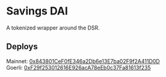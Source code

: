 # Savings DAI

A tokenized wrapper around the DSR.

## Deploys

Mainnet: [0x843801CeF0fE346a2Db6e13E7ba02F9f2A411D0D](https://etherscan.io/address/0x843801cef0fe346a2db6e13e7ba02f9f2a411d0d#code)  
Goerli: [0xF29f253012616E926acA78eEb0c37Fa81613f235](https://goerli.etherscan.io/address/0xf29f253012616e926aca78eeb0c37fa81613f235#code)  
